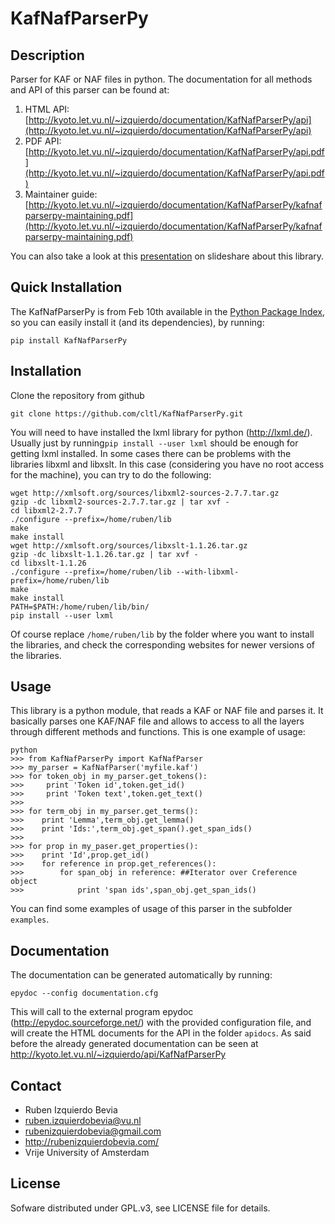 KafNafParserPy
=============

Description
----------
Parser for KAF or  NAF files in python. The documentation for all methods and API of this parser can be found at:

1. HTML API: [http://kyoto.let.vu.nl/~izquierdo/documentation/KafNafParserPy/api](http://kyoto.let.vu.nl/~izquierdo/documentation/KafNafParserPy/api)
2. PDF API: [http://kyoto.let.vu.nl/~izquierdo/documentation/KafNafParserPy/api.pdf](http://kyoto.let.vu.nl/~izquierdo/documentation/KafNafParserPy/api.pdf)
3. Maintainer guide: [http://kyoto.let.vu.nl/~izquierdo/documentation/KafNafParserPy/kafnafparserpy-maintaining.pdf](http://kyoto.let.vu.nl/~izquierdo/documentation/KafNafParserPy/kafnafparserpy-maintaining.pdf)

You can also take a look at this [presentation](http://www.slideshare.net/rubenizquierdobevia/kafnafparserpy-a-python-library-for-parsingcreating-kaf-and-naf-files) on slideshare
 about this library.

Quick Installation
-----------------

The KafNafParserPy is from Feb 10th available in the [Python Package Index](https://pypi.python.org/pypi/KafNafParserPy), so you can easily install it (and its dependencies), by running:
````shell
pip install KafNafParserPy
````


Installation
-----------
Clone the repository from github

````shell
git clone https://github.com/cltl/KafNafParserPy.git
````
You will need to have installed the lxml library for python (http://lxml.de/). Usually just by running`pip install --user lxml` should be enough for
getting lxml installed. In some cases there can be problems with the libraries libxml and libxslt. In this case (considering you have no root access
for the machine), you can try to do the following:
```shell
wget http://xmlsoft.org/sources/libxml2-sources-2.7.7.tar.gz
gzip -dc libxml2-sources-2.7.7.tar.gz | tar xvf -
cd libxml2-2.7.7
./configure --prefix=/home/ruben/lib
make
make install
wget http://xmlsoft.org/sources/libxslt-1.1.26.tar.gz
gzip -dc libxslt-1.1.26.tar.gz | tar xvf -
cd libxslt-1.1.26
./configure --prefix=/home/ruben/lib --with-libxml-prefix=/home/ruben/lib
make
make install
PATH=$PATH:/home/ruben/lib/bin/
pip install --user lxml
```

Of course replace `/home/ruben/lib` by the folder where you want to install the libraries, and check the corresponding websites for newer versions
of the libraries.

Usage
-----

This library is a python module, that reads a KAF or NAF file and parses it. It basically parses one KAF/NAF file
and allows to access to all the layers through different methods and functions. This is one example of usage:
```shell
python
>>> from KafNafParserPy import KafNafParser
>>> my_parser = KafNafParser('myfile.kaf')
>>> for token_obj in my_parser.get_tokens():
>>>     print 'Token id',token.get_id()
>>>     print 'Token text',token.get_text()
>>>
>>> for term_obj in my_parser.get_terms():
>>>    print 'Lemma',term_obj.get_lemma()
>>>    print 'Ids:',term_obj.get_span().get_span_ids()
>>>
>>> for prop in my_paser.get_properties():
>>>    print 'Id',prop.get_id()
>>>    for reference in prop.get_references():
>>>        for span_obj in reference: ##Iterator over Creference object
>>>            print 'span ids',span_obj.get_span_ids()
```

You can find some examples of usage of this parser in the subfolder `examples`.

Documentation
-------------
The documentation can be generated automatically by running:
```shell
epydoc --config documentation.cfg
```

This will call to the external program epydoc (http://epydoc.sourceforge.net/) with the provided configuration file, and will create the HTML documents
for the API in the folder `apidocs`. As said before the already generated documentation can be seen at http://kyoto.let.vu.nl/~izquierdo/api/KafNafParserPy

Contact
------

* Ruben Izquierdo Bevia
* ruben.izquierdobevia@vu.nl
* rubenizquierdobevia@gmail.com
* http://rubenizquierdobevia.com/
* Vrije University of Amsterdam

License
------
Sofware distributed under GPL.v3, see LICENSE file for details.
